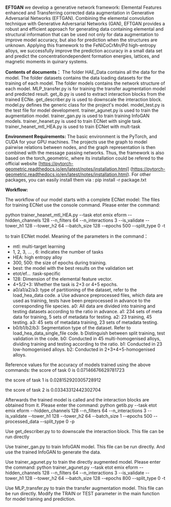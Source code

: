 **EFTGAN**
we develop a generative network framework: Elemental Features enhanced and Transferring corrected data augmentation
in Generative Adversarial Networks (EFTGAN). Combining the elemental convolution technique with Generative Adversarial Networks (GAN),
EFTGAN provides a robust and efficient approach for generating data containing elemental and structural information that can be used not only
for data augmentation to improve model accuracy, but also for prediction when the structures are unknown. 
Applying this framework to the FeNiCoCrMn/Pd high-entropy alloys, we successfully improve the prediction accuracy
in a small data set and predict the concentrationdependent formation energies, lattices,
and magnetic moments in quinary systems. 

**Contents of documents：**
The folder HAE_Data contains all the data for the model.
The folder datasets contains the data loading datasets for the training of each model.
The folder models contains the network structure of each model.
MLP_transfer.py is for training the transfer augmentation model and predicted result.
get_ib.py is used to extract interaction blocks from the trained ECNe.
get_describer.py is used to downscale the interaction block.
model.py defines the generic class for the project's model.
model_test.py is the test file for model development.
trainer_agunet.py is used to train the augmentation model.
trainer_gan.py is used to train training InfoGAN models.
trainer_heanet.py is used to train ECNet with single task.
trainer_heanet_mtl_HEA.py is used to train ECNet with mult-task

**Environment Requirements:**
The basic environment is the PyTorch, and CUDA for your GPU machines. The projects use the graph to model pairwise relations between nodes, 
and the graph representation is then combined with the message passing networks. Thus, the framework is also based on the torch_geometric, 
where its installation could be refered to the official website [https://pytorch-geometric.readthedocs.io/en/latest/notes/installation.html]
(https://pytorch-geometric.readthedocs.io/en/latest/notes/installation.html). 
For other packages, you can easily install them via :
pip install -r package.txt 

**Workflow:**

The workflow of our model starts with a complete ECNet model: The files for training ECNet use the console command.
Please enter the command:

python trainer_heanet_mtl_HEA.py --task etot emix eform --hidden_channels 128 --n_filters 64 --n_interactions 3 --is_validate --tower_h1 128 --tower_h2 64 --batch_size 128 --epochs 500 --split_type 0 -t

to train ECNet model.
Meaning of the parameters in the command：

- mtl: multi-target learning
- 1, 2, 3, ... , 6: indicates the number of tasks
- HEA: high entropy alloy
- 300, 500: the size of epochs during training.
- best: the model with the best results on the validation set
- etot/ef... :task-specific
- 128: Dimension of the elemental feature vector.
- 4+5/2+3: Whether the task is 2+3 or 4+5 epochs.
- a0/a1/a2/a3: type of partitioning of the dataset, refer to the load_hea_data code. a Use advance preprocessed files, which data are used as training, tests have been
  preprocessed in advance to the corresponding file species. a0: All data are divided into training and testing datasets according to the ratio in advance. a1: 234 sets of meta
  data for training, 5 sets of metadata for testing. a2: 23 training, 45 testing. a3: 45 sets of metadata training, 23 sets of metadata testing.
- b0/b1/b2/b3: Segmentation type of the dataset. Refer to load_hea_data_single_file code. b Distinguish between split training, test validation in the code.
  b0: Conducted in 45 multi-homogenised alloys, dividing training and testing according to the ratio. b1: Conducted in 23 low-homogenised alloys. b2: Conducted in 2+3+4+5-homogenised alloys.

Reference values for the accuracy of models trained using the above commands:
the score of task 0 is 0.07146676629781723

the score of task 1 is 0.028152920305728912

the score of task 2 is 0.03343312442302704

Afterwards the trained model is called and the interaction blocks are obtained from it. 
Please enter the command:
python getib.py --task etot emix eform --hidden_channels 128 --n_filters 64 --n_interactions 3 --is_validate --tower_h1 128 --tower_h2 64 --batch_size 1 --epochs 500 --processed_data --split_type 0 -p

Use get_describer.py to to downscale the interaction block. This file can be run directly

Use trainer_gan.py to train InfoGAN model. This file can be run directly.
And use the trained InfoGAN to generate the data.

Use trainer_agunet.py to train the directly augmented model.
Please enter the command:
python trainer_agunet.py --task etot emix eform --hidden_channels 128 --n_filters 64 --n_interactions 3 --is_validate --tower_h1 128 --tower_h2 64 --batch_size 128 --epochs 800 --split_type 0 -t

Use MLP_transfer.py to train the transfer augmentation model. This file can be run directly.
Modify the TRAIN or TEST parameter in the main function for model training and prediction.
